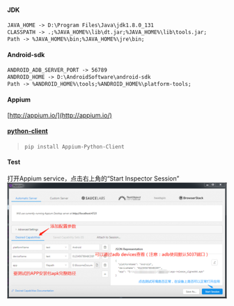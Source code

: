 #### JDK

```
JAVA_HOME -> D:\Program Files\Java\jdk1.8.0_131
CLASSPATH -> .;%JAVA_HOME%\lib\dt.jar;%JAVA_HOME%\lib\tools.jar;
Path -> %JAVA_HOME%\bin;%JAVA_HOME%\jre\bin;
```

#### Android-sdk

```
ANDROID_ADB_SERVER_PORT -> 56789
ANDROID_HOME -> D:\AndroidSoftware\android-sdk
Path -> %ANDROID_HOME%\tools;%ANDROID_HOME%\platform-tools;
```

#### Appium

[http://appium.io/](http://appium.io/)

#### [**python-client**](https://github.com/appium/python-client)

> ```
> pip install Appium-Python-Client
> ```

#### Test

打开Appium service，点击右上角的“Start Inspector Session”![](/assets/Appium/appium_test_evn.png)

